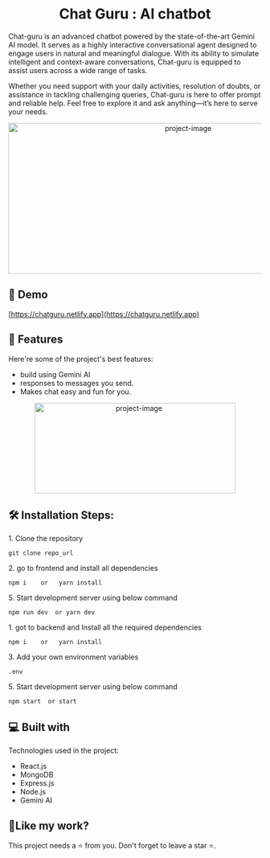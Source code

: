 <h1 align="center" id="title">Chat Guru : AI chatbot</h1>

<p id="description"> Chat-guru is an advanced chatbot powered by the state-of-the-art Gemini AI model. It serves as a highly interactive conversational agent designed to engage users in natural and meaningful dialogue. With its ability to simulate intelligent and context-aware conversations, Chat-guru is equipped to assist users across a wide range of tasks.

Whether you need support with your daily activities, resolution of doubts, or assistance in tackling challenging queries, Chat-guru is here to offer prompt and reliable help. Feel free to explore it and ask anything—it’s here to serve your needs.</p>

<p align="center"><img src= "frontend/public/airbot.jpg" alt="project-image" width="700" height="300"></p>

<h2>🚀 Demo</h2>

[https://chatguru.netlify.app](https://chatguru.netlify.app)

  
  
<h2>🧐 Features</h2>

Here're some of the project's best features:

*   build using Gemini AI
*   responses to messages you send.
*   Makes chat easy and fun for you.
<p align="center"><img src="frontend/public/airbot.jpg" alt="project-image" width="400" height="180"></p>

<h2>🛠️ Installation Steps:</h2>

<p>1. Clone the repository</p>

```
git clone repo_url
```

<p>2. go to frontend and install all dependencies </p>

```
npm i    or   yarn install
```


<p>5. Start development server using below command</p>

```
npm run dev  or yarn dev
```

<p>1. got to backend and Install all the required dependencies</p>

```
npm i    or   yarn install
```

<p>3. Add your own environment variables</p>

```
.env
```



<p>5. Start development server using below command</p>

```
npm start  or start
```



  
  
<h2>💻 Built with</h2>

Technologies used in the project:

*   React.js
*   MongoDB
*   Express.js
*   Node.js
*   Gemini AI
  


<h2>💖Like my work?</h2>


This project needs a ⭐️ from you. Don't forget to leave a star ⭐️.
